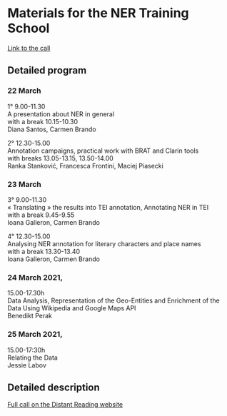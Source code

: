 # Materials for the NER Training School
[Link to the call](https://www.distant-reading.net/calls/call-ner-geo-tagging-ts/)

## Detailed program
### 22 March
1° 9.00-11.30  
A presentation about NER in general  
with a break 10.15-10.30  
Diana Santos, Carmen Brando

2° 12.30-15.00  
Annotation campaigns, practical work with BRAT and Clarin tools  
with breaks 13.05-13.15, 13.50-14.00  
Ranka Stanković, Francesca Frontini, Maciej Piasecki

### 23 March
3° 9.00-11.30  
« Translating » the results into TEI annotation, Annotating NER in TEI  
with a break 9.45-9.55  
Ioana Galleron, Carmen Brando

4° 12.30-15.00  
Analysing NER annotation for literary characters and place names  
with a break 13.30-13.40  
Ioana Galleron, Carmen Brando

### 24 March 2021, 
15.00-17.30h  
Data Analysis, Representation of the Geo-Entities and Enrichment of the Data Using Wikipedia and Google Maps API  
Benedikt Perak

### 25 March 2021,  
15.00-17:30h  
Relating the Data  
Jessie Labov

## Detailed description
[Full call on the Distant Reading website](https://www.distant-reading.net/calls/call-ner-geo-tagging-ts/)
